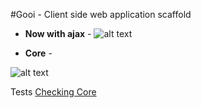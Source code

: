 #Gooi - Client side web application scaffold

* **Now with ajax** - 
 ![alt text](http://www.peerbits.com/wp-content/uploads/2011/07/Ajax-development.jpg "now with ajax")

* **Core** - 

 ![alt text](http://www.webreference.com/programming/javascript/prototypal_inheritance/diagram2.png "OOP")
 
 Tests
 <a href="test/_GooiCore.htm">Checking Core</a>
